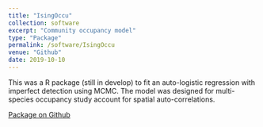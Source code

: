 ```yaml
---
title: "IsingOccu"
collection: software
excerpt: "Community occupancy model"
type: "Package"
permalink: /software/IsingOccu
venue: "Github"
date: 2019-10-10
---
```


This was a R package (still in develop) to fit an auto-logistic regression with imperfect detection using MCMC. The model was designed for multi-species occupancy study account for spatial auto-correlations.

[Package on Github](https://github.com/YunyiShen/IsingOccu-core)
